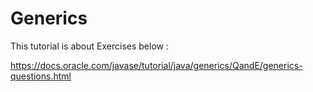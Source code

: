 # Generics

This tutorial is about Exercises below : 

https://docs.oracle.com/javase/tutorial/java/generics/QandE/generics-questions.html